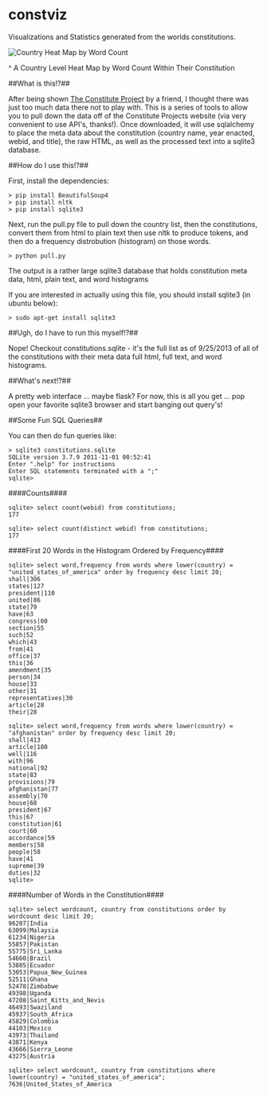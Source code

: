 constviz
========

Visualizations and Statistics generated from the worlds constitutions.

![Country Heat Map by Word Count](https://rawgithub.com/thequbit/constviz/master/wordcount.png)

^ A Country Level Heat Map by Word Count Within Their Constitution


##What is this!?##

After being shown [The Constitute Project](https://www.constituteproject.org) by a friend, I thought there was
just too much data there not to play with.  This is a series of tools to allow you to pull down the data off of the
Constitute Projects website (via very convenient to use API's, thanks!).  Once downloaded, it will use sqlalchemy to place
the meta data about the constitution (country name, year enacted, webid, and title), the raw HTML, as well as the processed
text into a sqlite3 database.


##How do I use this!?##

First, install the dependencies:

    > pip install BeautifulSoup4
    > pip install nltk
    > pip install sqlite3
    
Next, run the pull.py file to pull down the country list, then the constitutions, convert them from html to plain text
then use nltk to produce tokens, and then do a frequency distrobution (histogram) on those words.

    > python pull.py

The output is a rather large sqlite3 database that holds constitution meta data, html, plain text, and word histograms

If you are interested in actually using this file, you should install sqlite3 (in ubuntu below):

    > sudo apt-get install sqlite3


##Ugh, do I have to run this myself!?##

Nope!  Checkout constitutions.sqlite - it's the full list as of 9/25/2013 of all of the constitutions with their meta
data full html, full text, and word histograms.

    
##What's next!?##

A pretty web interface ... maybe flask?  For now, this is all you get ... pop open your favorite sqlite3 browser and
start banging out query's!


##Some Fun SQL Queries##

You can then do fun queries like:

    > sqlite3 constitutions.sqlite
    SQLite version 3.7.9 2011-11-01 00:52:41
    Enter ".help" for instructions
    Enter SQL statements terminated with a ";"
    sqlite>
    
####Counts####
    
    sqlite> select count(webid) from constitutions;
    177
    
    sqlite> select count(distinct webid) from constitutions;
    177
    
    
####First 20 Words in the Histogram Ordered by Frequency####
    
    sqlite> select word,frequency from words where lower(country) = "united_states_of_america" order by frequency desc limit 20;
    shall|306
    states|127
    president|110
    united|86
    state|79
    have|63
    congress|60
    section|55
    such|52
    which|43
    from|41
    office|37
    this|36
    amendment|35
    person|34
    house|33
    other|31
    representatives|30
    article|28
    their|28
    
    sqlite> select word,frequency from words where lower(country) = "afghanistan" order by frequency desc limit 20;
    shall|413
    article|180
    well|116
    with|96
    national|92
    state|83
    provisions|79
    afghanistan|77
    assembly|70
    house|68
    president|67
    this|67
    constitution|61
    court|60
    accordance|59
    members|58
    people|58
    have|41
    supreme|39
    duties|32
    sqlite>


####Number of Words in the Constitution####

    sqlite> select wordcount, country from constitutions order by wordcount desc limit 20;
    96207|India
    63099|Malaysia
    61234|Nigeria
    55857|Pakistan
    55775|Sri_Lanka
    54660|Brazil
    53805|Ecuador
    53053|Papua_New_Guinea
    52511|Ghana
    52478|Zimbabwe
    49398|Uganda
    47208|Saint_Kitts_and_Nevis
    46493|Swaziland
    45937|South_Africa
    45829|Colombia
    44103|Mexico
    43973|Thailand
    43871|Kenya
    43666|Sierra_Leone
    43275|Austria

    sqlite> select wordcount, country from constitutions where lower(country) = "united_states_of_america";
    7636|United_States_of_America
